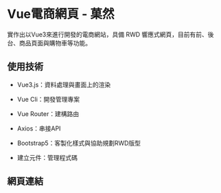 # Vue電商網頁 - 菓然
實作出以Vue3來進行開發的電商網站，具備 RWD 響應式網頁，目前有前、後台、商品頁面與購物車等功能。

## 使用技術
- Vue3.js：資料處理與畫面上的渲染

- Vue Cli：開發管理專案

- Vue Router：建構路由

- Axios：串接API

- Bootstrap5：客製化樣式與協助規劃RWD版型

- 建立元件：管理程式碼

## 網頁連結

